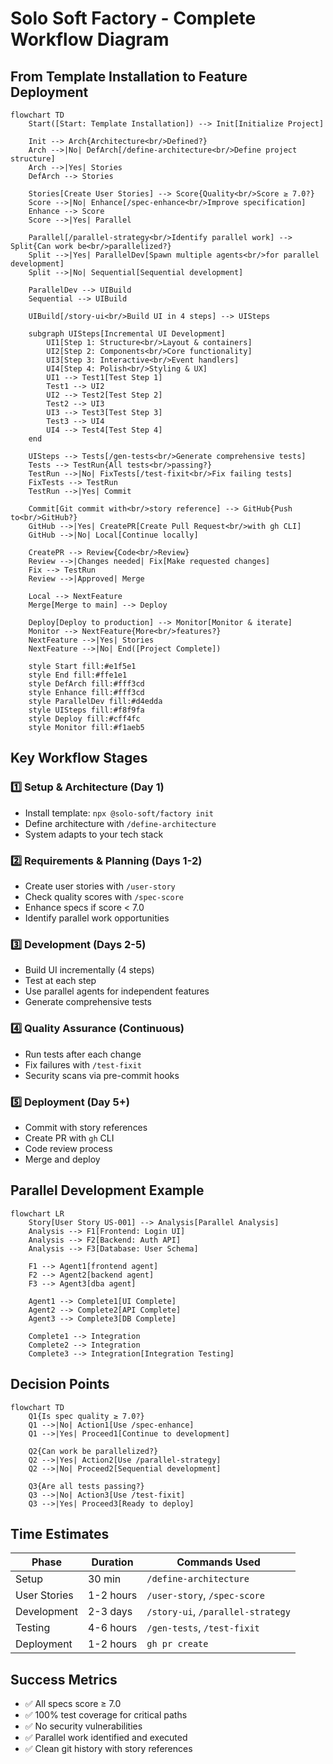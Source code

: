 # Solo Soft Factory - Complete Workflow Diagram

## From Template Installation to Feature Deployment

```mermaid
flowchart TD
    Start([Start: Template Installation]) --> Init[Initialize Project]
    
    Init --> Arch{Architecture<br/>Defined?}
    Arch -->|No| DefArch[/define-architecture<br/>Define project structure]
    Arch -->|Yes| Stories
    DefArch --> Stories
    
    Stories[Create User Stories] --> Score{Quality<br/>Score ≥ 7.0?}
    Score -->|No| Enhance[/spec-enhance<br/>Improve specification]
    Enhance --> Score
    Score -->|Yes| Parallel
    
    Parallel[/parallel-strategy<br/>Identify parallel work] --> Split{Can work be<br/>parallelized?}
    Split -->|Yes| ParallelDev[Spawn multiple agents<br/>for parallel development]
    Split -->|No| Sequential[Sequential development]
    
    ParallelDev --> UIBuild
    Sequential --> UIBuild
    
    UIBuild[/story-ui<br/>Build UI in 4 steps] --> UISteps
    
    subgraph UISteps[Incremental UI Development]
        UI1[Step 1: Structure<br/>Layout & containers]
        UI2[Step 2: Components<br/>Core functionality]
        UI3[Step 3: Interactive<br/>Event handlers]
        UI4[Step 4: Polish<br/>Styling & UX]
        UI1 --> Test1[Test Step 1]
        Test1 --> UI2
        UI2 --> Test2[Test Step 2]
        Test2 --> UI3
        UI3 --> Test3[Test Step 3]
        Test3 --> UI4
        UI4 --> Test4[Test Step 4]
    end
    
    UISteps --> Tests[/gen-tests<br/>Generate comprehensive tests]
    Tests --> TestRun{All tests<br/>passing?}
    TestRun -->|No| FixTests[/test-fixit<br/>Fix failing tests]
    FixTests --> TestRun
    TestRun -->|Yes| Commit
    
    Commit[Git commit with<br/>story reference] --> GitHub{Push to<br/>GitHub?}
    GitHub -->|Yes| CreatePR[Create Pull Request<br/>with gh CLI]
    GitHub -->|No| Local[Continue locally]
    
    CreatePR --> Review{Code<br/>Review}
    Review -->|Changes needed| Fix[Make requested changes]
    Fix --> TestRun
    Review -->|Approved| Merge
    
    Local --> NextFeature
    Merge[Merge to main] --> Deploy
    
    Deploy[Deploy to production] --> Monitor[Monitor & iterate]
    Monitor --> NextFeature{More<br/>features?}
    NextFeature -->|Yes| Stories
    NextFeature -->|No| End([Project Complete])
    
    style Start fill:#e1f5e1
    style End fill:#ffe1e1
    style DefArch fill:#fff3cd
    style Enhance fill:#fff3cd
    style ParallelDev fill:#d4edda
    style UISteps fill:#f8f9fa
    style Deploy fill:#cff4fc
    style Monitor fill:#f1aeb5
```

## Key Workflow Stages

### 1️⃣ **Setup & Architecture** (Day 1)
- Install template: `npx @solo-soft/factory init`
- Define architecture with `/define-architecture`
- System adapts to your tech stack

### 2️⃣ **Requirements & Planning** (Days 1-2)
- Create user stories with `/user-story`
- Check quality scores with `/spec-score`
- Enhance specs if score < 7.0
- Identify parallel work opportunities

### 3️⃣ **Development** (Days 2-5)
- Build UI incrementally (4 steps)
- Test at each step
- Use parallel agents for independent features
- Generate comprehensive tests

### 4️⃣ **Quality Assurance** (Continuous)
- Run tests after each change
- Fix failures with `/test-fixit`
- Security scans via pre-commit hooks

### 5️⃣ **Deployment** (Day 5+)
- Commit with story references
- Create PR with `gh` CLI
- Code review process
- Merge and deploy

## Parallel Development Example

```mermaid
flowchart LR
    Story[User Story US-001] --> Analysis[Parallel Analysis]
    Analysis --> F1[Frontend: Login UI]
    Analysis --> F2[Backend: Auth API]
    Analysis --> F3[Database: User Schema]
    
    F1 --> Agent1[frontend agent]
    F2 --> Agent2[backend agent]
    F3 --> Agent3[dba agent]
    
    Agent1 --> Complete1[UI Complete]
    Agent2 --> Complete2[API Complete]
    Agent3 --> Complete3[DB Complete]
    
    Complete1 --> Integration
    Complete2 --> Integration
    Complete3 --> Integration[Integration Testing]
```

## Decision Points

```mermaid
flowchart TD
    Q1{Is spec quality ≥ 7.0?}
    Q1 -->|No| Action1[Use /spec-enhance]
    Q1 -->|Yes| Proceed1[Continue to development]
    
    Q2{Can work be parallelized?}
    Q2 -->|Yes| Action2[Use /parallel-strategy]
    Q2 -->|No| Proceed2[Sequential development]
    
    Q3{Are all tests passing?}
    Q3 -->|No| Action3[Use /test-fixit]
    Q3 -->|Yes| Proceed3[Ready to deploy]
```

## Time Estimates

| Phase | Duration | Commands Used |
|-------|----------|--------------|
| Setup | 30 min | `/define-architecture` |
| User Stories | 1-2 hours | `/user-story`, `/spec-score` |
| Development | 2-3 days | `/story-ui`, `/parallel-strategy` |
| Testing | 4-6 hours | `/gen-tests`, `/test-fixit` |
| Deployment | 1-2 hours | `gh pr create` |

## Success Metrics

- ✅ All specs score ≥ 7.0
- ✅ 100% test coverage for critical paths
- ✅ No security vulnerabilities
- ✅ Parallel work identified and executed
- ✅ Clean git history with story references